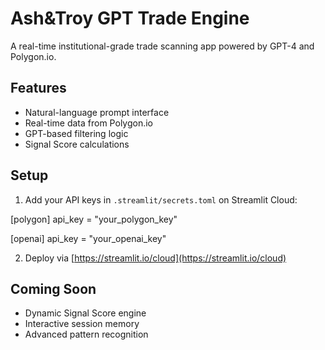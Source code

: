 # Ash&Troy GPT Trade Engine

A real-time institutional-grade trade scanning app powered by GPT-4 and Polygon.io.

## Features
- Natural-language prompt interface
- Real-time data from Polygon.io
- GPT-based filtering logic
- Signal Score calculations

## Setup
1. Add your API keys in `.streamlit/secrets.toml` on Streamlit Cloud:

[polygon]
api_key = "your_polygon_key"

[openai]
api_key = "your_openai_key"


2. Deploy via [https://streamlit.io/cloud](https://streamlit.io/cloud)

## Coming Soon
- Dynamic Signal Score engine
- Interactive session memory
- Advanced pattern recognition
